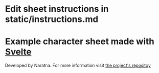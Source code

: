 # Edit sheet instructions in static/instructions.md

# Example character sheet made with [Svelte](https://svelte.dev)

Developed by Naratna. For more information visit [the project's repositoy](https://github.com/Naratna/Svelte20)
